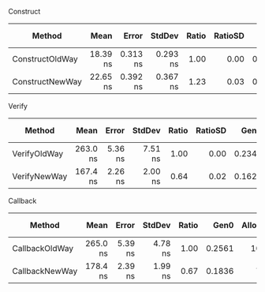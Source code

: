 ﻿Construct

| Method          | Mean     | Error    | StdDev   | Ratio | RatioSD | Gen0   | Allocated | Alloc Ratio |
|---------------- |---------:|---------:|---------:|------:|--------:|-------:|----------:|------------:|
| ConstructOldWay | 18.39 ns | 0.313 ns | 0.293 ns |  1.00 |    0.00 | 0.0344 |     144 B |        1.00 |
| ConstructNewWay | 22.65 ns | 0.392 ns | 0.367 ns |  1.23 |    0.03 | 0.0306 |     128 B |        0.89 |

Verify

| Method       | Mean     | Error   | StdDev  | Ratio | RatioSD | Gen0   | Allocated | Alloc Ratio |
|------------- |---------:|--------:|--------:|------:|--------:|-------:|----------:|------------:|
| VerifyOldWay | 263.0 ns | 5.36 ns | 7.51 ns |  1.00 |    0.00 | 0.2346 |     984 B |        1.00 |
| VerifyNewWay | 167.4 ns | 2.26 ns | 2.00 ns |  0.64 |    0.02 | 0.1624 |     680 B |        0.69 |

Callback

| Method         | Mean     | Error   | StdDev  | Ratio | Gen0   | Allocated | Alloc Ratio |
|--------------- |---------:|--------:|--------:|------:|-------:|----------:|------------:|
| CallbackOldWay | 265.0 ns | 5.39 ns | 4.78 ns |  1.00 | 0.2561 |    1072 B |        1.00 |
| CallbackNewWay | 178.4 ns | 2.39 ns | 1.99 ns |  0.67 | 0.1836 |     768 B |        0.72 |